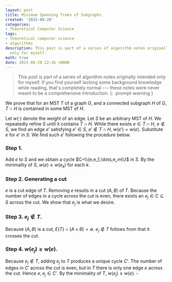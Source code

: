 ```yaml
---
layout: post
title: Minimum Spanning Trees of Subgraphs
created: '2025-08-20'
categories:
- Theoretical Computer Science
tags:
- theoretical computer science
- algorithms
description: This post is part of a series of algorithm notes originally intended
  only for myself.
math: true
date: 2025-08-20 22:26 +0800
---
```

> This post is part of a series of algorithm notes originally intended only for myself. If you find yourself lacking some background knowledge while reading, that's completely normal --- these notes were never meant to be a comprehensive introduction.
{: .prompt-warning }

We prove that for an MST $T$ of a graph $G$, and a connected subgraph $H$ of $G$, $T\cap H$ is contained in some MST of $H$.

Let $w(\cdot)$ denote the weight of an edge. Let $S$ be an arbitrary MST of $H$. We repeatedly refine $S$ until it contains $T\cap H$. While there exists $e\in T\cap H$, $e\not\in S$, we find an edge $e'$ satisfying $e'\in S$, $e'\not\in T\cap H$, $w(e')=w(e)$. Substitute $e$ for $e'$ in $S$. We find such $e'$ following the procedure below.

### Step 1.
Add $e$ to $S$ and we obtain a cycle $C=\\{e,e_1,\dots,e_m\\}$ in $S$. By the minimality of $S$, $w(e)\geq w(e_k)$ for each $k$.

### Step 2. Generating a cut
$e$ is a cut edge of $T$. Removing $e$ results in a cut $(A,B)$ of $T$. Because the number of edges in a cycle across the cut is even, there exists an $e_j\in C\subseteq S$ across the cut. We show that $e_j$ is what we desire.

### Step 3. $e_j\not\in T$.
Because $(A,B)$ is a cut, $E(T)\cap(A\times B)=\emptyset$. $e_j\not\in T$ follows from that it crosses the cut.

### Step 4. $w(e_j)\geq w(e)$.
Because $e_j\not\in T$, adding $e_j$ to $T$ produces a unique cycle $C'$. The number of edges in $C'$ across the cut is even, but in $T$ there is only one edge $e$ across the cut. Hence $e,e_j\in C'$. By the minimality of $T$, $w(e_j)\geq w(e)$. $\square$